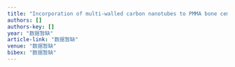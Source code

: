 ```yaml
---
title: "Incorporation of multi-walled carbon nanotubes to PMMA bone cement improves cytocompatibility and osseointegration"
authors: []
authors-key: []
year: "数据暂缺"
article-link: "数据暂缺"
venue: "数据暂缺"
bibex: "数据暂缺"
---
```

